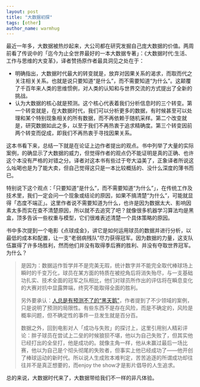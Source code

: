 ```yaml
---
layout: post
title: "大数据初探"
tags: [other]
author_name: warmhug
---
```


最近一年多，大数据被热炒起来，大公司都在研究发掘自己庞大数据的价值。两周前看了传说中的「迄今为止全世界最好的一本大数据专著」：《大数据时代:生活、工作与思维的大变革》，译者赞扬原作者最具洞见之处在于：

- 明确指出，大数据时代最大的转变就是，放弃对因果关系的渴求，而取而代之关注相关关系。也就是说只要知道“是什么”，而不需要知道“为什么”。这颠覆了千百年来人类的思维惯例，对人类的认知和与世界交流的方式提出了全新的挑战。
- 认为大数据的核心就是预测。这个核心代表着我们分析信息时的三个转变。第一个转变就是，在大数据时代，我们可以分析更多的数据，有时候甚至可以处理和某个特别现象相关的所有数据，而不再依赖于随机采样。第二个改变就是，研究数据如此之多，以至于我们不再热衷于追求精确度。第三个转变因前两个转变而促成，即我们不再热衷于寻找因果关系。

这本书看下来，总结一下就是在论证上边作者提出的观点。书中列举了大量的实际案例，的确显示了大数据的威力，但觉得作者的观点仍不能证明是真的正确、也许这个本没有严格的对错之分。译者对这本书有些过于夸大溢美了，正象译者所说这么吆喝也是为了能大卖，但自己觉得这只是一本比较概括的、没什么深度的薄书而已。

特别说下这个观点：「只要知道“是什么”，而不需要知道“为什么”」，在传统工作及技术里，我们一定会问一个现象或结论的原因，如果不搞清楚“为什么”，可能就显得「态度不端正」。这里作者说不需要知道为什么，也许是因为数据太大、影响因素太多而实在查不清楚原因，所以就不去追究了吧？就像很多机器学习算法均是黑盒，顶多告诉一些权重与模型，它们很难表述清楚一个具体策略的原因。

书中多次提到一个电影《点球成金》，讲它是如何运用球员的数据并进行分析，以最低的成本和配置，让一支“老弱病残队”尽力获得冠军。因为数据的力量，这支队伍赢得了许多场胜利，然而他们并没有取得季后赛的胜利、并没有夺取世界冠军。为什么？

> 是因为：数据运作哲学并不是完美无瑕，统计数字并不能完全取代棒球场上瞬时的千变万化，球员在某方面的特质在被挖角后将消失殆尽，与一支基础功扎实、技术全面的冠军之队相比，他们对球员所作出的评估将在瞬息变化的大赛对抗中显露弊端，终究不能取得全面的胜利。
>
> 另外要承认：[人总是有预测不了的“黑天鹅”](http://book.douban.com/review/6326786/)，作者提到了不少领域的案例，只是说明了预测的局限性。有些东西不是存在风险，而是不确定的，风险是概率问题，但不确定性的事件一旦发生就是百分百。
>
> 数据之外，回到电影对人「成功与失败」的探讨上，这里引用别人精彩评论：胖子球员在尝试上二垒的时候狼狈不堪，他以为自己失败了，但其实他已经打出的全垒打，他是成功的。就像主角一样，他从未赢过最后一场比赛，他以为自己是个彻头彻尾的失败者，但事实上他已经成功了——他开创了棒球运动的新时代。所以说人生成败本难判定，苦苦追逐的所谓成功却往往并不是真正想要的，而enjoy the show才是影片倡导的人生追求。

总的来说，大数据时代来了，大数据带给我们不一样的非凡体验。
